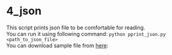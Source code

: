 # 4_json

This script prints json file to be comfortable for reading.  
You can run it using following command: `python pprint_json.py <path_to_json_file>`   
You can download sample file from [here](http://data.mos.ru/opendata/7710881420-magaziny-alkogolnye-napitki):

